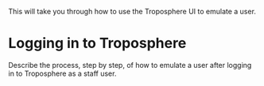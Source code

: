 This will take you through how to use the Troposphere UI to emulate a user.


# Logging in to Troposphere

Describe the process, step by step, of how to emulate a user after logging in to Troposphere as a staff user.
